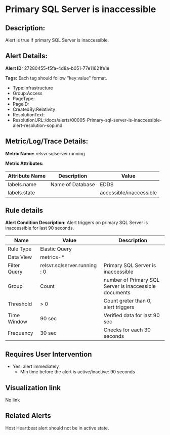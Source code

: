# Primary SQL Server is inaccessible

## Description: 
Alert is true if primary SQL Server is inaccessible.

## Alert Details:
**Alert ID:** 27280455-f5fa-4d8a-b051-77e11621fe1e

**Tags:**
Each tag should follow "key:value" format.

- Type:Infrastructure
- Group:Access
- PageType:
- PageID:
- CreatedBy:Relativity
- ResolutionText:
- ResolutionURL:/docs/alerts/00005-Primary-sql-server-is-inaccessible-alert-resolution-sop.md

## Metric/Log/Trace Details:
**Metric Name:** relsvr.sqlserver.running

**Metric Attributes:**

|Attribute Name|Description|Value|
|-------|---|--|
|labels.name|Name of Database|EDDS|
|labels.state||accessible/inaccessible|

## Rule details
**Alert Condition Description:** Alert triggers on primary SQL Server is inaccessible for last 90 seconds.

|Name|Value|Description|
|-|-|-|
|Rule Type| Elastic Query||
|Data View| metrics-*||
|Filter Query|relsvr.sqlserver.running : 0|Primary SQL Server is inaccessible|
|Group| Count|number of Primary SQL Server is inaccessible documents|
|Threshold| > 0| Count greter than 0, alert triggers|
|Time Window| 90 sec| Verified data for last 90 sec|
|Frequency| 30 sec|Checks for each 30 seconds|

## Requires User Intervention
- Yes: alert immediately
  - Min time before the alert is active/inactive: 90 seconds

## Visualization link
No link

## Related Alerts
Host Heartbeat alert should not be in active state.
